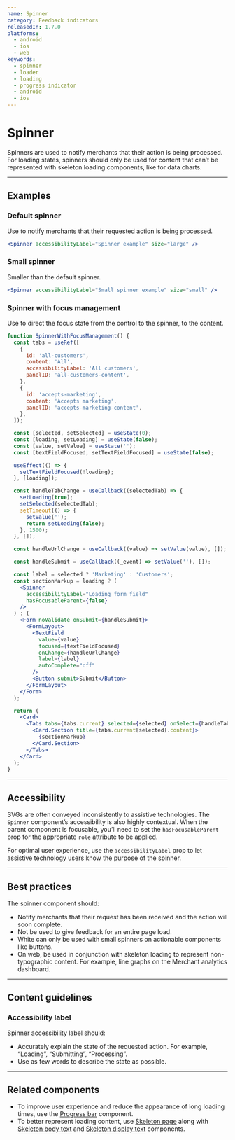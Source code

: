 ```yaml
---
name: Spinner
category: Feedback indicators
releasedIn: 1.7.0
platforms:
  - android
  - ios
  - web
keywords:
  - spinner
  - loader
  - loading
  - progress indicator
  - android
  - ios
---
```


# Spinner

Spinners are used to notify merchants that their action is being processed. For loading states, spinners should only be used for content that can’t be represented with skeleton loading components, like for data charts.

---

## Examples

### Default spinner

Use to notify merchants that their requested action is being processed.

```jsx
<Spinner accessibilityLabel="Spinner example" size="large" />
```

### Small spinner

Smaller than the default spinner.

```jsx
<Spinner accessibilityLabel="Small spinner example" size="small" />
```

### Spinner with focus management

Use to direct the focus state from the control to the spinner, to the content.

```jsx
function SpinnerWithFocusManagement() {
  const tabs = useRef([
    {
      id: 'all-customers',
      content: 'All',
      accessibilityLabel: 'All customers',
      panelID: 'all-customers-content',
    },
    {
      id: 'accepts-marketing',
      content: 'Accepts marketing',
      panelID: 'accepts-marketing-content',
    },
  ]);

  const [selected, setSelected] = useState(0);
  const [loading, setLoading] = useState(false);
  const [value, setValue] = useState('');
  const [textFieldFocused, setTextFieldFocused] = useState(false);

  useEffect(() => {
    setTextFieldFocused(!loading);
  }, [loading]);

  const handleTabChange = useCallback((selectedTab) => {
    setLoading(true);
    setSelected(selectedTab);
    setTimeout(() => {
      setValue('');
      return setLoading(false);
    }, 1500);
  }, []);

  const handleUrlChange = useCallback((value) => setValue(value), []);

  const handleSubmit = useCallback((_event) => setValue(''), []);

  const label = selected ? 'Marketing' : 'Customers';
  const sectionMarkup = loading ? (
    <Spinner
      accessibilityLabel="Loading form field"
      hasFocusableParent={false}
    />
  ) : (
    <Form noValidate onSubmit={handleSubmit}>
      <FormLayout>
        <TextField
          value={value}
          focused={textFieldFocused}
          onChange={handleUrlChange}
          label={label}
          autoComplete="off"
        />
        <Button submit>Submit</Button>
      </FormLayout>
    </Form>
  );

  return (
    <Card>
      <Tabs tabs={tabs.current} selected={selected} onSelect={handleTabChange}>
        <Card.Section title={tabs.current[selected].content}>
          {sectionMarkup}
        </Card.Section>
      </Tabs>
    </Card>
  );
}
```

---

## Accessibility

SVGs are often conveyed inconsistently to assistive technologies. The `Spinner` component’s accessibility is also highly contextual. When the parent component is focusable, you’ll need to set the `hasFocusableParent` prop for the appropriate `role` attribute to be applied.

For optimal user experience, use the `accessibilityLabel` prop to let assistive technology users know the purpose of the spinner.

---

## Best practices

The spinner component should:

- Notify merchants that their request has been received and the action will soon complete.
- Not be used to give feedback for an entire page load.
- White can only be used with small spinners on actionable components like buttons.
- On web, be used in conjunction with skeleton loading to represent non-typographic content. For example, line graphs on the Merchant analytics dashboard.

---

## Content guidelines

### Accessibility label

Spinner accessibility label should:

- Accurately explain the state of the requested action. For example, “Loading”, “Submitting”, “Processing”.
- Use as few words to describe the state as possible.

---

## Related components

- To improve user experience and reduce the appearance of long loading times, use the [Progress bar](https://polaris.shopify.com/components/feedback-indicators/progress-bar) component.
- To better represent loading content, use [Skeleton page](https://polaris.shopify.com/components/feedback-indicators/skeleton-page) along with [Skeleton body text](https://polaris.shopify.com/components/feedback-indicators/skeleton-body-text) and [Skeleton display text](https://polaris.shopify.com/components/feedback-indicators/skeleton-display-text) components.
